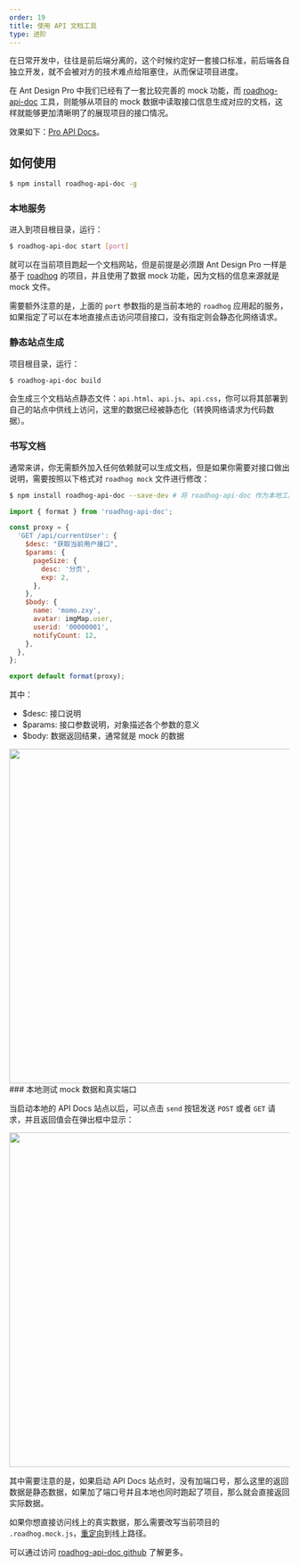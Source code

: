 ```yaml
---
order: 19
title: 使用 API 文档工具
type: 进阶
---
```


在日常开发中，往往是前后端分离的，这个时候约定好一套接口标准，前后端各自独立开发，就不会被对方的技术难点给阻塞住，从而保证项目进度。

在 Ant Design Pro 中我们已经有了一套比较完善的 mock 功能，而 [roadhog-api-doc](https://github.com/nikogu/roadhog-api-doc) 工具，则能够从项目的 mock 数据中读取接口信息生成对应的文档，这样就能够更加清晰明了的展现项目的接口情况。

效果如下：[Pro API Docs](https://preview.pro.ant.design/api.html)。

## 如何使用

```bash
$ npm install roadhog-api-doc -g
```

### 本地服务

进入到项目根目录，运行：

```bash
$ roadhog-api-doc start [port]
```

就可以在当前项目跑起一个文档网站，但是前提是必须跟 Ant Design Pro 一样是基于 [roadhog](https://github.com/sorrycc/roadhog) 的项目，并且使用了数据 mock 功能，因为文档的信息来源就是 mock 文件。

需要额外注意的是，上面的 `port` 参数指的是当前本地的 `roadhog` 应用起的服务，如果指定了可以在本地直接点击访问项目接口，没有指定则会静态化网络请求。

### 静态站点生成

项目根目录，运行：

```bash
$ roadhog-api-doc build
```

会生成三个文档站点静态文件：`api.html`、`api.js`、`api.css`，你可以将其部署到自己的站点中供线上访问，这里的数据已经被静态化（转换网络请求为代码数据）。

### 书写文档

通常来讲，你无需额外加入任何依赖就可以生成文档，但是如果你需要对接口做出说明，需要按照以下格式对 `roadhog mock` 文件进行修改：

```bash
$ npm install roadhog-api-doc --save-dev # 将 roadhog-api-doc 作为本地工具依赖安装
```

```js
import { format } from 'roadhog-api-doc';

const proxy = {
  'GET /api/currentUser': {
    $desc: "获取当前用户接口",
    $params: {
      pageSize: {
        desc: '分页',
        exp: 2,
      },
    },
    $body: {
      name: 'momo.zxy',
      avatar: imgMap.user,
      userid: '00000001',
      notifyCount: 12,
    },
  },
};

export default format(proxy);
```

其中：

- $desc: 接口说明
- $params: 接口参数说明，对象描述各个参数的意义
- $body: 数据返回结果，通常就是 mock 的数据

<img width="600" src="https://gw.alipayobjects.com/zos/rmsportal/PVfsHataJahAwAVaKDtp.png" />
### 本地测试 mock 数据和真实端口

当启动本地的 API Docs 站点以后，可以点击 `send` 按钮发送 `POST` 或者 `GET` 请求，并且返回值会在弹出框中显示：

<img width="600" src="https://gw.alipayobjects.com/zos/rmsportal/mkgrIEbmhXZFbSOWvTCz.png" />

其中需要注意的是，如果启动 API Docs 站点时，没有加端口号，那么这里的返回数据是静态数据，如果加了端口号并且本地也同时跑起了项目，那么就会直接返回实际数据。

如果你想直接访问线上的真实数据，那么需要改写当前项目的 `.roadhog.mock.js`，[重定向](https://github.com/sorrycc/roadhog#mock)到线上路径。

可以通过访问 [roadhog-api-doc github](https://github.com/nikogu/roadhog-api-doc) 了解更多。

